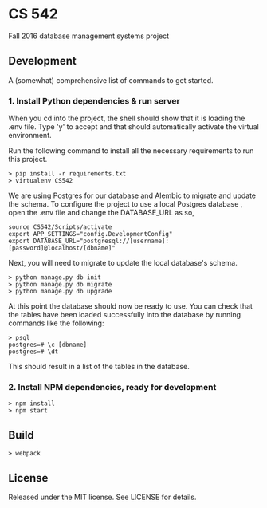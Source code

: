 # CS 542

Fall 2016 database management systems project

## Development

A (somewhat) comprehensive list of commands to get started.

### 1. Install Python dependencies & run server

When you cd into the project, the shell should show that it is loading the .env file. Type 'y' to accept and that should automatically activate the virtual environment.

Run the following command to install all the necessary requirements to run this project. 
```shell
> pip install -r requirements.txt
> virtualenv CS542
```

 We are using Postgres for our database and Alembic to migrate and update the schema. To configure the project to use a local Postgres database , open the .env file and change the DATABASE_URL as so,
```
source CS542/Scripts/activate
export APP_SETTINGS="config.DevelopmentConfig"
export DATABASE_URL="postgresql://[username]:[password]@localhost/[dbname]"
```

Next, you will need to migrate to update the local database's schema.
```shell
> python manage.py db init
> python manage.py db migrate
> python manage.py db upgrade
```

At this point the database should now be ready to use. You can check that the tables have been loaded successfully into the database by running commands like the following:
```
> psql
postgres=# \c [dbname]
postgres=# \dt
```
This should result in a list of the tables in the database. 

### 2. Install NPM dependencies, ready for development

```shell
> npm install
> npm start
```

## Build

```shell
> webpack
```

## License

Released under the MIT license. See LICENSE for details.